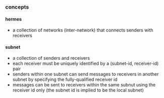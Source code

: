 ### concepts
#### hermes
- a collection of networks (inter-network) that connects senders with receivers

#### subnet
- a collection of senders and receivers
- each receiver must be uniquely identified by a (subnet-id, receiver-id) pair
- senders within one subnet can send messages to receivers in another subnet by specifying the fully-qualified receiver id
- messages can be sent to receivers within the same subnut using the receiver id only (the subnet id is implied to be the local subnet)
